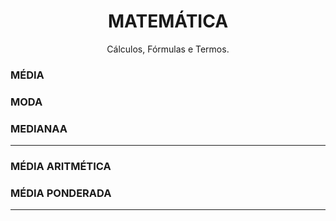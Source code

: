 <h1 align="center">MATEMÁTICA</h1>
<p align="center">Cálculos, Fórmulas e Termos.</p>

<h3>MÉDIA</h3>
<p></p>

<h3>MODA</h3>
<p></p>

<h3>MEDIANAA</h3>
<p></p>

<hr>
<h3>MÉDIA ARITMÉTICA</h3>
<p></p>

<h3>MÉDIA PONDERADA</h3>
<p></p>
<hr>
